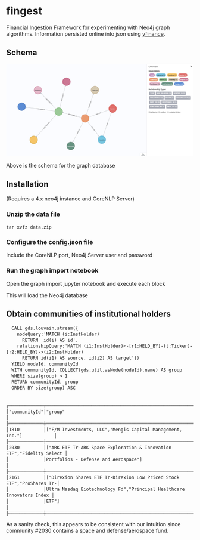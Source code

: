 # fingest
Financial Ingestion Framework for experimenting with Neo4j graph algorithms. Information persisted online into json using [yfinance](https://pypi.org/project/yfinance/).

## Schema


![Schema](https://github.com/jgoth/fingest/blob/main/schema.jpg?raw=true)

Above is the schema for the graph database

## Installation

(Requires a 4.x neo4j instance and CoreNLP Server)

### Unzip the data file

```
tar xvfz data.zip
```


### Configure the config.json file

Include the CoreNLP port, Neo4j Server user and password

### Run the graph import notebook

Open the graph import jupyter notebook and execute each block

This will load the Neo4j database


## Obtain communities of institutional holders
```
  CALL gds.louvain.stream({
    nodeQuery:'MATCH (i:InstHolder)
      RETURN  id(i) AS id',
    relationshipQuery:'MATCH (i1:InstHolder)<-[r1:HELD_BY]-(t:Ticker)-[r2:HELD_BY]->(i2:InstHolder)
      RETURN id(i1) AS source, id(i2) AS target'})
  YIELD nodeId, communityId
  WITH communityId, COLLECT(gds.util.asNode(nodeId).name) AS group
  WHERE size(group) > 1
  RETURN communityId, group
  ORDER BY size(group) ASC


╒═════════════╤══════════════════════════════════════════════════════════════════════╕
│"communityId"│"group"                                                               │
╞═════════════╪══════════════════════════════════════════════════════════════════════╡
│1810         │["F/M Investments, LLC","Mengis Capital Management, Inc."]            │
├─────────────┼──────────────────────────────────────────────────────────────────────┤
│2030         │["ARK ETF Tr-ARK Space Exploration & Innovation ETF","Fidelity Select │
│             │Portfolios - Defense and Aerospace"]                                  │
├─────────────┼──────────────────────────────────────────────────────────────────────┤
│2161         │["Direxion Shares ETF Tr-Direxion Low Priced Stock ETF","ProShares Tr-│
│             │Ultra Nasdaq Biotechnology Fd","Principal Healthcare Innovators Index │
│             │ETF"]                                                                 │
├─────────────┼──────────────────────────────────────────────────────────────────────┤

```

As a sanity check, this appears to be consistent with our intuition since community #2030 contains a space and defense/aerospace fund.
